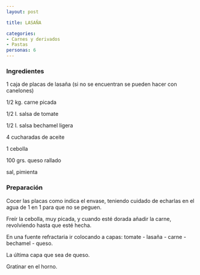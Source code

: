 ```yaml
---
layout: post

title: LASAÑA

categories:
- Carnes y derivados
- Pastas
personas: 6 
---
```

<h3>Ingredientes</h3>
1 caja de placas de lasaña (si no se encuentran se pueden hacer con canelones)

1/2 kg. carne picada

1/2 l. salsa de tomate

1/2 l. salsa bechamel ligera

4 cucharadas de aceite

1 cebolla

100 grs. queso rallado

sal, pimienta

<h3>Preparación</h3>
Cocer las placas como indica el envase, teniendo cuidado de echarlas en el agua de 1 en 1 para que no se peguen.

Freír la cebolla, muy picada, y cuando esté dorada añadir la carne, revolviendo hasta que esté hecha.

En una fuente refractaria ir colocando a capas: tomate - lasaña - carne - bechamel - queso.

La última capa que sea de queso.

Gratinar en el horno.

